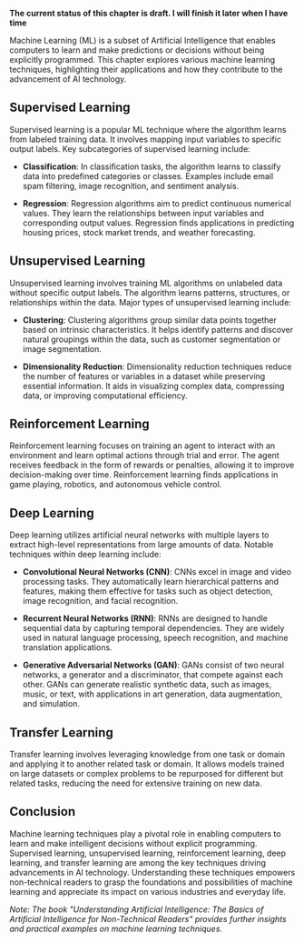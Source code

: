 **The current status of this chapter is draft. I will finish it later when I have time**

Machine Learning (ML) is a subset of Artificial Intelligence that enables computers to learn and make predictions or decisions without being explicitly programmed. This chapter explores various machine learning techniques, highlighting their applications and how they contribute to the advancement of AI technology.

Supervised Learning
-------------------

Supervised learning is a popular ML technique where the algorithm learns from labeled training data. It involves mapping input variables to specific output labels. Key subcategories of supervised learning include:

* **Classification**: In classification tasks, the algorithm learns to classify data into predefined categories or classes. Examples include email spam filtering, image recognition, and sentiment analysis.

* **Regression**: Regression algorithms aim to predict continuous numerical values. They learn the relationships between input variables and corresponding output values. Regression finds applications in predicting housing prices, stock market trends, and weather forecasting.

Unsupervised Learning
---------------------

Unsupervised learning involves training ML algorithms on unlabeled data without specific output labels. The algorithm learns patterns, structures, or relationships within the data. Major types of unsupervised learning include:

* **Clustering**: Clustering algorithms group similar data points together based on intrinsic characteristics. It helps identify patterns and discover natural groupings within the data, such as customer segmentation or image segmentation.

* **Dimensionality Reduction**: Dimensionality reduction techniques reduce the number of features or variables in a dataset while preserving essential information. It aids in visualizing complex data, compressing data, or improving computational efficiency.

Reinforcement Learning
----------------------

Reinforcement learning focuses on training an agent to interact with an environment and learn optimal actions through trial and error. The agent receives feedback in the form of rewards or penalties, allowing it to improve decision-making over time. Reinforcement learning finds applications in game playing, robotics, and autonomous vehicle control.

Deep Learning
-------------

Deep learning utilizes artificial neural networks with multiple layers to extract high-level representations from large amounts of data. Notable techniques within deep learning include:

* **Convolutional Neural Networks (CNN)**: CNNs excel in image and video processing tasks. They automatically learn hierarchical patterns and features, making them effective for tasks such as object detection, image recognition, and facial recognition.

* **Recurrent Neural Networks (RNN)**: RNNs are designed to handle sequential data by capturing temporal dependencies. They are widely used in natural language processing, speech recognition, and machine translation applications.

* **Generative Adversarial Networks (GAN)**: GANs consist of two neural networks, a generator and a discriminator, that compete against each other. GANs can generate realistic synthetic data, such as images, music, or text, with applications in art generation, data augmentation, and simulation.

Transfer Learning
-----------------

Transfer learning involves leveraging knowledge from one task or domain and applying it to another related task or domain. It allows models trained on large datasets or complex problems to be repurposed for different but related tasks, reducing the need for extensive training on new data.

Conclusion
----------

Machine learning techniques play a pivotal role in enabling computers to learn and make intelligent decisions without explicit programming. Supervised learning, unsupervised learning, reinforcement learning, deep learning, and transfer learning are among the key techniques driving advancements in AI technology. Understanding these techniques empowers non-technical readers to grasp the foundations and possibilities of machine learning and appreciate its impact on various industries and everyday life.

*Note: The book "Understanding Artificial Intelligence: The Basics of Artificial Intelligence for Non-Technical Readers" provides further insights and practical examples on machine learning techniques.*
